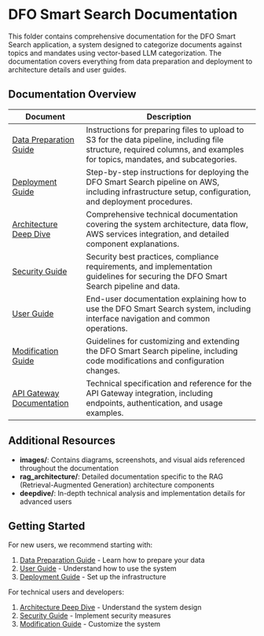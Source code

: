 # DFO Smart Search Documentation

This folder contains comprehensive documentation for the DFO Smart Search application, a system designed to categorize documents against topics and mandates using vector-based LLM categorization. The documentation covers everything from data preparation and deployment to architecture details and user guides.

## Documentation Overview

| Document | Description |
|----------|-------------|
| [Data Preparation Guide](dataPreparation.md) | Instructions for preparing files to upload to S3 for the data pipeline, including file structure, required columns, and examples for topics, mandates, and subcategories. |
| [Deployment Guide](deploymentGuide.md) | Step-by-step instructions for deploying the DFO Smart Search pipeline on AWS, including infrastructure setup, configuration, and deployment procedures. |
| [Architecture Deep Dive](architectureDeepDive.md) | Comprehensive technical documentation covering the system architecture, data flow, AWS services integration, and detailed component explanations. |
| [Security Guide](security-guide.md) | Security best practices, compliance requirements, and implementation guidelines for securing the DFO Smart Search pipeline and data. |
| [User Guide](userGuide.md) | End-user documentation explaining how to use the DFO Smart Search system, including interface navigation and common operations. |
| [Modification Guide](modificationGuide.md) | Guidelines for customizing and extending the DFO Smart Search pipeline, including code modifications and configuration changes. |
| [API Gateway Documentation](api-gateway-doc.pdf) | Technical specification and reference for the API Gateway integration, including endpoints, authentication, and usage examples. |

## Additional Resources

- **images/**: Contains diagrams, screenshots, and visual aids referenced throughout the documentation
- **rag_architecture/**: Detailed documentation specific to the RAG (Retrieval-Augmented Generation) architecture components
- **deepdive/**: In-depth technical analysis and implementation details for advanced users

## Getting Started

For new users, we recommend starting with:
1. [Data Preparation Guide](dataPreparation.md) - Learn how to prepare your data
2. [User Guide](userGuide.md) - Understand how to use the system
3. [Deployment Guide](deploymentGuide.md) - Set up the infrastructure

For technical users and developers:
1. [Architecture Deep Dive](architectureDeepDive.md) - Understand the system design
2. [Security Guide](security-guide.md) - Implement security measures
3. [Modification Guide](modificationGuide.md) - Customize the system
